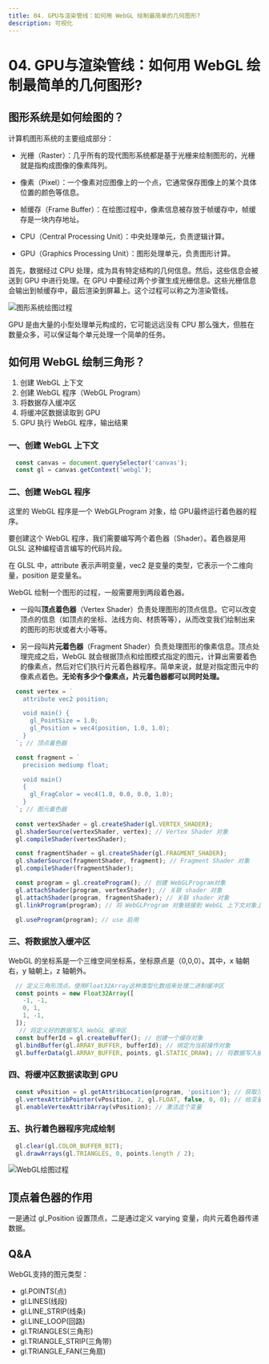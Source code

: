 ```yaml
---
title: 04. GPU与渲染管线：如何用 WebGL 绘制最简单的几何图形?
description: 可视化
---
```


# 04. GPU与渲染管线：如何用 WebGL 绘制最简单的几何图形?

## 图形系统是如何绘图的？

计算机图形系统的主要组成部分：

* 光栅（Raster）：几乎所有的现代图形系统都是基于光栅来绘制图形的，光栅就是指构成图像的像素阵列。

* 像素（Pixel）：一个像素对应图像上的一个点，它通常保存图像上的某个具体位置的颜色等信息。

* 帧缓存（Frame Buffer）：在绘图过程中，像素信息被存放于帧缓存中，帧缓存是一块内存地址。

* CPU（Central Processing Unit）：中央处理单元，负责逻辑计算。

* GPU（Graphics Processing Unit）：图形处理单元，负责图形计算。

首先，数据经过 CPU 处理，成为具有特定结构的几何信息。然后，这些信息会被送到 GPU 中进行处理。在 GPU 中要经过两个步骤生成光栅信息。这些光栅信息会输出到帧缓存中，最后渲染到屏幕上。这个过程可以称之为渲染管线。

![图形系统绘图过程](/imgs/note/visualization/chapter4_graphic_draw_process.png)

GPU 是由大量的小型处理单元构成的，它可能远远没有 CPU 那么强大，但胜在数量众多，可以保证每个单元处理一个简单的任务。

## 如何用 WebGL 绘制三角形？

1. 创建 WebGL 上下文
2. 创建 WebGL 程序（WebGL Program）
3. 将数据存入缓冲区
4. 将缓冲区数据读取到 GPU
5. GPU 执行 WebGL 程序，输出结果

### 一、创建 WebGL 上下文

```js
  const canvas = document.querySelector('canvas');
  const gl = canvas.getContext('webgl');
```

### 二、创建 WebGL 程序

这里的 WebGL 程序是一个 WebGLProgram 对象，给 GPU最终运行着色器的程序。

要创建这个 WebGL 程序，我们需要编写两个着色器（Shader）。着色器是用 GLSL 这种编程语言编写的代码片段。

在 GLSL 中，attribute 表示声明变量，vec2 是变量的类型，它表示一个二维向量，position 是变量名。

WebGL 绘制一个图形的过程，一般需要用到两段着色器。

* 一段叫**顶点着色器**（Vertex Shader）负责处理图形的顶点信息。它可以改变顶点的信息（如顶点的坐标、法线方向、材质等等），从而改变我们绘制出来的图形的形状或者大小等等。

* 另一段叫**片元着色器**（Fragment Shader）负责处理图形的像素信息。顶点处理完成之后，WebGL 就会根据顶点和绘图模式指定的图元，计算出需要着色的像素点，然后对它们执行片元着色器程序。简单来说，就是对指定图元中的像素点着色。**无论有多少个像素点，片元着色器都可以同时处理。**

```js
  const vertex = `
    attribute vec2 position;

    void main() {
      gl_PointSize = 1.0;
      gl_Position = vec4(position, 1.0, 1.0);
    }
  `; // 顶点着色器

  const fragment = `
    precision mediump float;

    void main()
    {
      gl_FragColor = vec4(1.0, 0.0, 0.0, 1.0);
    }    
  `; // 图元着色器
  
  const vertexShader = gl.createShader(gl.VERTEX_SHADER);
  gl.shaderSource(vertexShader, vertex); // Vertex Shader 对象
  gl.compileShader(vertexShader);

  const fragmentShader = gl.createShader(gl.FRAGMENT_SHADER);
  gl.shaderSource(fragmentShader, fragment); // Fragment Shader 对象
  gl.compileShader(fragmentShader);

  const program = gl.createProgram(); // 创建 WebGLProgram对象
  gl.attachShader(program, vertexShader); // 关联 shader 对象
  gl.attachShader(program, fragmentShader); // 关联 shader 对象
  gl.linkProgram(program); // 将 WebGLProgram 对象链接到 WebGL 上下文对象上

  gl.useProgram(program); // use 启用
```

### 三、将数据放入缓冲区

WebGL 的坐标系是一个三维空间坐标系，坐标原点是（0,0,0）。其中，x 轴朝右，y 轴朝上，z 轴朝外。

```js
  // 定义三角形顶点，使用Float32Array这种类型化数组来处理二进制缓冲区
  const points = new Float32Array([
    -1, -1,
    0, 1,
    1, -1,
  ]);
   // 将定义好的数据写入 WebGL 缓冲区
  const bufferId = gl.createBuffer(); // 创建一个缓存对象
  gl.bindBuffer(gl.ARRAY_BUFFER, bufferId); // 绑定为当前操作对象
  gl.bufferData(gl.ARRAY_BUFFER, points, gl.STATIC_DRAW); // 将数据写入缓存对象
```

### 四、将缓冲区数据读取到 GPU

```js
  const vPosition = gl.getAttribLocation(program, 'position'); // 获取顶点着色器中的position变量的地址
  gl.vertexAttribPointer(vPosition, 2, gl.FLOAT, false, 0, 0); // 给变量设置长度和类型
  gl.enableVertexAttribArray(vPosition); // 激活这个变量
```

### 五、执行着色器程序完成绘制

```js
  gl.clear(gl.COLOR_BUFFER_BIT);
  gl.drawArrays(gl.TRIANGLES, 0, points.length / 2);
```

![WebGL绘图过程](/imgs/note/visualization/chapter4_webgl_draw_process.png)

## 顶点着色器的作用

一是通过 gl_Position 设置顶点，二是通过定义 varying 变量，向片元着色器传递数据。

## Q&A

WebGL支持的图元类型：

* gl.POINTS(点)
* gl.LINES(线段)
* gl.LINE_STRIP(线条)
* gl.LINE_LOOP(回路)
* gl.TRIANGLES(三角形)
* gl.TRIANGLE_STRIP(三角带)
* gl.TRIANGLE_FAN(三角扇)
